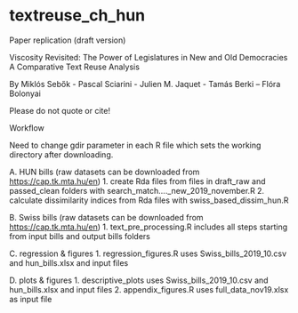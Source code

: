 # textreuse_ch_hun

Paper replication (draft version)

Viscosity Revisited: The Power of Legislatures in New and Old Democracies
A Comparative Text Reuse Analysis

By Miklós Sebők - Pascal Sciarini - Julien M. Jaquet - Tamás Berki – Flóra Bolonyai

Please do not quote or cite!




Workflow

Need to change gdir parameter in each R file which sets the working directory after downloading.

A. HUN bills (raw datasets can be downloaded from https://cap.tk.mta.hu/en)
	1. create Rda files from files in draft_raw and passed_clean folders with 	search_match…._new_2019_november.R 
	2. calculate dissimilarity indices from Rda files with swiss_based_dissim_hun.R

B. Swiss bills (raw datasets can be downloaded from https://cap.tk.mta.hu/en)
	1. text_pre_processing.R includes all steps starting from input bills and output bills folders

C. regression & figures
	1. regression_figures.R uses Swiss_bills_2019_10.csv and hun_bills.xlsx and input files

D. plots & figures
	1. descriptive_plots uses Swiss_bills_2019_10.csv and hun_bills.xlsx and input files
	2. appendix_figures.R uses full_data_nov19.xlsx as input file
